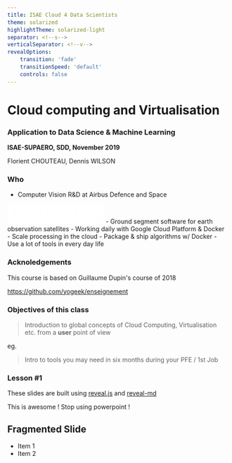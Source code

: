```yaml
---
title: ISAE Cloud 4 Data Scientists
theme: solarized
highlightTheme: solarized-light
separator: <!--s-->
verticalSeparator: <!--v-->
revealOptions:
    transition: 'fade'
    transitionSpeed: 'default'
    controls: false
---
```


# Cloud computing and Virtualisation

### Application to Data Science & Machine Learning

**ISAE-SUPAERO, SDD, November 2019**

Florient CHOUTEAU, Dennis WILSON

<!--v-->

### Who

- Computer Vision R&D at Airbus Defence and Space
<img src="static/img/airbus_logo_white.png" alt="" width="220px" height="44px" style="background:none; border:none; box-shadow:none;"/>
- Ground segment software for earth observation satellites
- Working daily with Google Cloud Platform & Docker
    - Scale processing in the cloud
    - Package & ship algorithms w/ Docker
    - Use a lot of tools in every day life
    
<!--v--> 

### Acknoledgements

This course is based on Guillaume Dupin's course of 2018

https://github.com/yogeek/enseignement

<!--v-->
<!-- .slide: data-background="#ff0000" -->

### Objectives of this class

> Introduction to global concepts of Cloud Computing, Virtualisation etc. from a **user** point of view

eg.

> Intro to tools you may need in six months during your PFE / 1st Job

<!--v-->
<!-- .slide: data-background="http://i.giphy.com/90F8aUepslB84.gif" -->

### Lesson #1

These slides are built using [reveal.js](https://revealjs.com) and [reveal-md](
https://github.com/webpro/reveal-md)

This is awesome ! Stop using powerpoint !

<!--v-->

## Fragmented Slide

<!-- .slide: data-background="#ff0000" -->

- Item 1 <!-- .element: class="fragment" data-fragment-index="2" -->
- Item 2 <!-- .element: class="fragment" data-fragment-index="1" -->